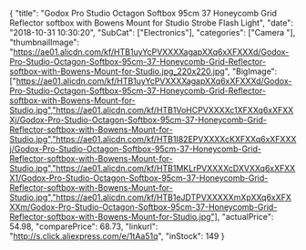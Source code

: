 {
	"title": "Godox Pro Studio Octagon Softbox 95cm 37  Honeycomb Grid Reflector softbox with Bowens Mount for Studio Strobe Flash Light",
	"date": "2018-10-31 10:30:20",
	"SubCat": ["Electronics"],
	"categories": ["Camera "],
	"thumbnailImage": "https://ae01.alicdn.com/kf/HTB1uyYcPVXXXXagapXXq6xXFXXXd/Godox-Pro-Studio-Octagon-Softbox-95cm-37-Honeycomb-Grid-Reflector-softbox-with-Bowens-Mount-for-Studio.jpg_220x220.jpg",
	"BigImage": ["https://ae01.alicdn.com/kf/HTB1uyYcPVXXXXagapXXq6xXFXXXd/Godox-Pro-Studio-Octagon-Softbox-95cm-37-Honeycomb-Grid-Reflector-softbox-with-Bowens-Mount-for-Studio.jpg","https://ae01.alicdn.com/kf/HTB1VoHCPVXXXXc1XFXXq6xXFXXXj/Godox-Pro-Studio-Octagon-Softbox-95cm-37-Honeycomb-Grid-Reflector-softbox-with-Bowens-Mount-for-Studio.jpg","https://ae01.alicdn.com/kf/HTB1I82EPVXXXXcKXFXXq6xXFXXXj/Godox-Pro-Studio-Octagon-Softbox-95cm-37-Honeycomb-Grid-Reflector-softbox-with-Bowens-Mount-for-Studio.jpg","https://ae01.alicdn.com/kf/HTB1MKLrPVXXXXcDXVXXq6xXFXXX1/Godox-Pro-Studio-Octagon-Softbox-95cm-37-Honeycomb-Grid-Reflector-softbox-with-Bowens-Mount-for-Studio.jpg","https://ae01.alicdn.com/kf/HTB1eJDTPVXXXXXmXpXXq6xXFXXXm/Godox-Pro-Studio-Octagon-Softbox-95cm-37-Honeycomb-Grid-Reflector-softbox-with-Bowens-Mount-for-Studio.jpg"],
	"actualPrice": 54.98,
	"comparePrice": 68.73,
	"linkurl": "http://s.click.aliexpress.com/e/1tAa51q",
	"inStock": 149
}
